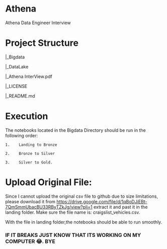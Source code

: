 # Athena
Athena Data Engineer Interview
# Project Structure

|_Bigdata

|_DataLake

|_Athena InterView.pdf

|_LICENSE

|_README.md

# Execution
The notebooks located in the Bigdata Directory should be run in the following order:
        
    
    1.    Landing to Bronze
    
    2.    Bronze to Silver
    
    3.    Silver to Gold.
    
# Upload Original File:
Since I cannot upload the original csv file to github due to size limitations, please download it from https://drive.google.com/file/d/1qBoDJiEBt-7QmSmmUbacBU33RByTZkJg/view?pli=1 extract it and past it in the landing folder.
Make sure the file name is: craigslist_vehicles.csv.

With the file in landing folder,the notebooks should be able to run smoothly.

### IF IT BREAKS JUST KNOW THAT ITS WORKING ON MY COMPUTER  😂. BYE
